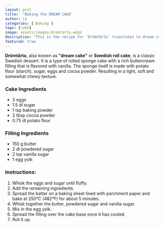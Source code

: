 ```yaml
---
layout: post
title:  "Baking the DREAM CAKE"
author: ja
categories: [ Baking ]
tags: [cake]
image: assets/images/dromtarta.webp
description: "This is the recipe for 'Drömtårta' translates to dream cake."
featured: true
---
```


**Drömtårta**, also known as **"dream cake"** or **Swedish roll cake**, is a classic Swedish dessert. It is a type of rolled sponge cake with a rich buttercream filling that is flavored with vanilla. The sponge itself is made with potato flour (starch), sugar, eggs and cocoa powder. Resulting in a light, soft and somewhat chewy texture.

### Cake Ingredients
- 3 eggs  
- 1.5 dl sugar  
- 1 tsp baking powder  
- 2 tbsp cocoa powder  
- 0.75 dl potato flour  

### Filling Ingredients
- 150 g butter  
- 2 dl powdered sugar  
- 2 tsp vanilla sugar  
- 1 egg yolk  

### Instructions:
1. Whisk the eggs and sugar until fluffy.  
2. Add the remaining ingredients.  
3. Spread the batter on a baking sheet lined with parchment paper and bake at 250°C (482°F) for about 5 minutes.  
4. Whisk together the butter, powdered sugar and vanilla sugar.  
5. Mix in the egg yolk.  
6. Spread the filling over the cake base once it has cooled.
7. Roll it up.
